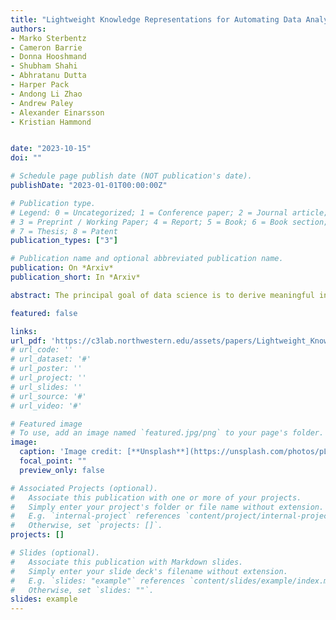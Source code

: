 ```yaml
---
title: "Lightweight Knowledge Representations for Automating Data Analysis"
authors:
- Marko Sterbentz
- Cameron Barrie
- Donna Hooshmand
- Shubham Shahi
- Abhratanu Dutta
- Harper Pack
- Andong Li Zhao
- Andrew Paley
- Alexander Einarsson
- Kristian Hammond


date: "2023-10-15"
doi: ""

# Schedule page publish date (NOT publication's date).
publishDate: "2023-01-01T00:00:00Z"

# Publication type.
# Legend: 0 = Uncategorized; 1 = Conference paper; 2 = Journal article;
# 3 = Preprint / Working Paper; 4 = Report; 5 = Book; 6 = Book section;
# 7 = Thesis; 8 = Patent
publication_types: ["3"]

# Publication name and optional abbreviated publication name.
publication: On *Arxiv*
publication_short: In *Arxiv*

abstract: The principal goal of data science is to derive meaningful information from data. To do this, data scientists develop a space of analytic possibilities and from it reach their information goals by using their knowledge of the domain, the available data, the operations that can be performed on those data, the algorithms/models that are fed the data, and how all of these facets interweave. In this work, we take the first steps towards automating a key aspect of the data science pipeline: data analysis. We present an extensible taxonomy of data analytic operations that scopes across domains and data, as well as a method for codifying domain-specific knowledge that links this analytics taxonomy to actual data. We validate the functionality of our analytics taxonomy by implementing a system that leverages it, alongside domain labelings for 8 distinct domains, to automatically generate a space of answerable questions and associated analytic plans. In this way, we produce information spaces over data that enable complex analyses and search over this data and pave the way for fully automated data analysis.

featured: false

links:
url_pdf: 'https://c3lab.northwestern.edu/assets/papers/Lightweight_Knowledge_Representations_for_Automating_Data_Analysis__Arxiv_2023_.pdf'
# url_code: ''
# url_dataset: '#'
# url_poster: ''
# url_project: ''
# url_slides: ''
# url_source: '#'
# url_video: '#'

# Featured image
# To use, add an image named `featured.jpg/png` to your page's folder.
image:
  caption: 'Image credit: [**Unsplash**](https://unsplash.com/photos/pLCdAaMFLTE)'
  focal_point: ""
  preview_only: false

# Associated Projects (optional).
#   Associate this publication with one or more of your projects.
#   Simply enter your project's folder or file name without extension.
#   E.g. `internal-project` references `content/project/internal-project/index.md`.
#   Otherwise, set `projects: []`.
projects: []

# Slides (optional).
#   Associate this publication with Markdown slides.
#   Simply enter your slide deck's filename without extension.
#   E.g. `slides: "example"` references `content/slides/example/index.md`.
#   Otherwise, set `slides: ""`.
slides: example
---
```

